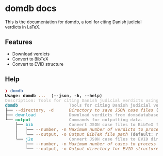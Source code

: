 # domdb docs 

This is the documentation for domdb, a tool for citing Danish judicial verdicts in LaTeX.

## Features
- Download verdicts
- Convert to BibTeX
- Convert to EVID structure

## Help
<pre>
<font color="#C01C28"><b>❯</b></font> <font color="#12488B">domdb</font>
<b>Usage: domdb </b><font color="#A2734C"><b>...</b></font><b> </b><font color="#2D2D2D"><b> (--json, -h, --help)</b></font>
<font color="#D0CFCC"><b>Description: Tools for citing Danish judicial verdicts using BibTeX.</b></font>
<font color="#228594"><b>domdb</b></font>                    <font color="#B4B4B4"><b>Tools for citing Danish judicial verdicts using BibTeX.</b></font>
<font color="#2D2D2D">├── </font><font color="#A2734C">--directory, -d</font>      <font color="#A2734C"><i>Directory to save JSON case files</i></font><font color="#8B8A88"><b> (default: ~/domdatabasen/cases)</b></font>
<font color="#2D2D2D">├── </font><font color="#2AA1B3">download</font>             <font color="#B4B4B4"><b>Download verdicts from domsdatabasen.dk.</b></font>
<font color="#2D2D2D">└── </font><font color="#26A269"><b>output</b></font>               <font color="#B4B4B4"><b>Commands for outputting data.</b></font>
<font color="#2D2D2D">    ├── </font><font color="#2AA1B3">bib</font>              <font color="#B4B4B4"><b>Convert JSON case files to BibTeX format.</b></font>
<font color="#2D2D2D">    │   ├── </font><font color="#A2734C">--number, -n</font> <font color="#A2734C"><i>Maximum number of verdicts to process</i></font><font color="#8B8A88"><b> (default: -1)</b></font>
<font color="#2D2D2D">    │   └── </font><font color="#A2734C">--output, -o</font> <font color="#A2734C"><i>Output BibTeX file path</i></font><font color="#8B8A88"><b> (default: resources/cases.bib)</b></font>
<font color="#2D2D2D">    └── </font><font color="#2AA1B3">j2e</font>              <font color="#B4B4B4"><b>Convert JSON case files to EVID directory structure.</b></font>
<font color="#2D2D2D">        ├── </font><font color="#A2734C">--number, -n</font> <font color="#A2734C"><i>Maximum number of cases to process</i></font><font color="#8B8A88"><b> (default: -1)</b></font>
<font color="#2D2D2D">        └── </font><font color="#A2734C">--output, -o</font> <font color="#A2734C"><i>Output directory for EVID structure</i></font><font color="#8B8A88"><b> (default: evid)</b></font>
</pre>